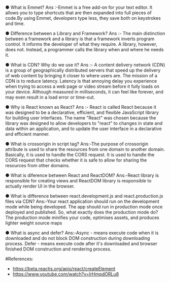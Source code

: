 ● What is Emmet? 
Ans :-Emmet is a free add-on for your text editor. It allows you to type shortcuts that are then expanded into full pieces of code.By  using Emmet, developers type less, they save both on keystrokes and time.

● Difference between a Library and Framework?
Ans :- The main distinction between a framework and a library is that a framework inverts program control. It informs the developer of what they require. A library, however, does not. Instead, a programmer calls the library when and where he needs it.

● What is CDN? Why do we use it?
Ans :- A content delivery network (CDN) is a group of geographically distributed servers that speed up the delivery of web content by bringing it closer to where users are. The mission of a CDN is to reduce latency. Latency is that annoying delay you experience when trying to access a web page or video stream before it fully loads on your device. Although measured in milliseconds, it can feel like forever, and may even result in a load error or time-out.

● Why is React known as React?
Ans :- React is called React because it was designed to be a declarative, efficient, and flexible JavaScript library for building user interfaces.
The name "React" was chosen because the library was designed to allow developers to "react" to changes in state and data within an application, and to update the user interface in a declarative and efficient manner.

● What is crossorigin in script tag?
Ans:-The purpose of crossorigin attribute is used to share the resources from one domain to another domain. Basically, it is used to handle the CORS request. It is used to handle the CORS request that checks whether it is safe to allow for sharing the resources from other domains.

● What is diference between React and ReactDOM?
Ans:-React library is responsible for creating views and ReactDOM library is responsible to actually render UI in the browser.

● What is difference between react.development.js and react.production.js files via CDN?
Ans:-Your react application should run on the development mode while being developed. The app should run in production mode once deployed and published. So, what exactly does the production mode do? The production mode minifies your code, optimises assets, and produces lighter weight source maps

● What is async and defer?
Ans:-Async - means execute code when it is downloaded and do not block DOM construction during downloading process. Defer - means execute code after it's downloaded and browser finished DOM construction and rendering process.

#References:
- https://beta.reactjs.org/apis/react/createElement
- https://www.youtube.com/watch?v=IrHmpdORLu8